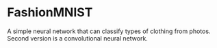 # FashionMNIST
A simple neural network that can classify types of clothing from photos.
Second version is a convolutional neural network.
